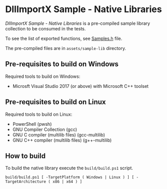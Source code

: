 # DllImportX Sample - Native Libraries

*DllImportX Sample - Native Libraries* is a pre-compiled sample library collection to be consumed in the tests.

To see the list of exported functions, see [Samples.h](Samples.h) file.

The pre-compiled files are in `assets/sample-lib` directory.

## Pre-requisites to build on Windows

Required tools to build on Windows:

* Microsft Visual Studio 2017 (or above) with Microsoft C++ toolset

## Pre-requisites to build on Linux

Required tools to build on Linux:

* PowerShell (pwsh)
* GNU Compiler Collection (gcc)
* GNU C compiler (multilib files) (gcc-multilib)
* GNU C++ compiler (multilib files) (g++-multilib)

## How to build

To build the native library execute the `build/build.ps1` script.
```
build/build.ps1 [ -TargetPlatform ( Windows | Linux ) ] [ -TargetArchitecture ( x86 | x64 ) ]
```
